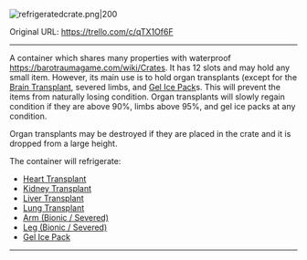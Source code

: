 ![refrigeratedcrate.png\|200](/Items/Refrigerated%20Crate%20-%20Attachments/6811973275003bdb105762be.png)

Original URL: https://trello.com/c/qTX1Of6F

---

A container which shares many properties with waterproof https://barotraumagame.com/wiki/Crates. It has 12 slots and may hold any small item. However, its main use is to hold organ transplants (except for the [Brain Transplant](Brain%20Transplant.md), severed limbs, and [Gel Ice Pack](Gel%20Ice%20Pack.md)s. This will prevent the items from naturally losing condition. Organ transplants will slowly regain condition if they are above 90%, limbs above 95%, and gel ice packs at any condition.

Organ transplants may be destroyed if they are placed in the crate and it is dropped from a large height.

The container will refrigerate:

- [Heart Transplant](Heart%20Transplant.md)
- [Kidney Transplant](Kidney%20Transplant.md)
- [Liver Transplant](Liver%20Transplant.md)
- [Lung Transplant](Lung%20Transplant.md)
- [Arm (Bionic / Severed)](Arm%20(Bionic%20_%20Severed).md)
- [Leg (Bionic / Severed)](Leg%20(Bionic%20_%20Severed).md)
- [Gel Ice Pack](Gel%20Ice%20Pack.md)

---

